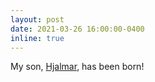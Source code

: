 ```yaml
---
layout: post
date: 2021-03-26 16:00:00-0400
inline: true
---
```


My son, [Hjalmar](/assets/img/hjalmar.jpg), has been born!
